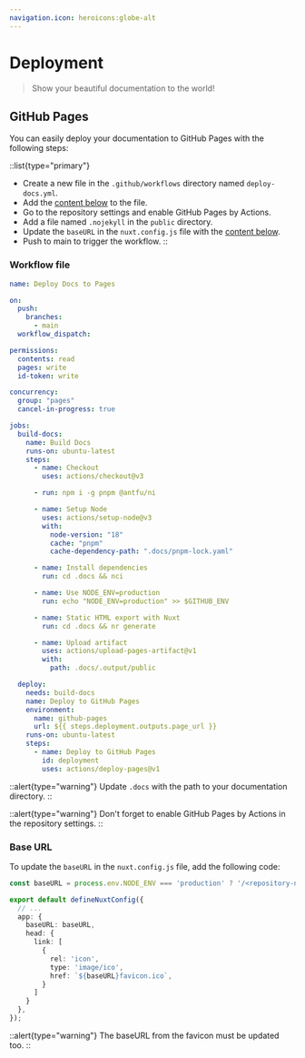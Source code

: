 ```yaml
---
navigation.icon: heroicons:globe-alt
---
```


# Deployment

> Show your beautiful documentation to the world!

## GitHub Pages

You can easily deploy your documentation to GitHub Pages with the following steps:

::list{type="primary"}
- Create a new file in the `.github/workflows` directory named `deploy-docs.yml`.
- Add the [content below](#workflow-file) to the file.
- Go to the repository settings and enable GitHub Pages by Actions.
- Add a file named `.nojekyll` in the `public` directory.
- Update the `baseURL` in the `nuxt.config.js` file with the [content below]().
- Push to main to trigger the workflow.
::

### Workflow file

```yaml
name: Deploy Docs to Pages

on:
  push:
    branches:
      - main
  workflow_dispatch:

permissions:
  contents: read
  pages: write
  id-token: write

concurrency:
  group: "pages"
  cancel-in-progress: true

jobs:
  build-docs:
    name: Build Docs
    runs-on: ubuntu-latest
    steps:
      - name: Checkout
        uses: actions/checkout@v3

      - run: npm i -g pnpm @antfu/ni

      - name: Setup Node
        uses: actions/setup-node@v3
        with:
          node-version: "18"
          cache: "pnpm"
          cache-dependency-path: ".docs/pnpm-lock.yaml"

      - name: Install dependencies
        run: cd .docs && nci

      - name: Use NODE_ENV=production
        run: echo "NODE_ENV=production" >> $GITHUB_ENV

      - name: Static HTML export with Nuxt
        run: cd .docs && nr generate

      - name: Upload artifact
        uses: actions/upload-pages-artifact@v1
        with:
          path: .docs/.output/public

  deploy:
    needs: build-docs
    name: Deploy to GitHub Pages
    environment:
      name: github-pages
      url: ${{ steps.deployment.outputs.page_url }}
    runs-on: ubuntu-latest
    steps:
      - name: Deploy to GitHub Pages
        id: deployment
        uses: actions/deploy-pages@v1
```

::alert{type="warning"}
Update `.docs` with the path to your documentation directory.
::

::alert{type="warning"}
Don't forget to enable GitHub Pages by Actions in the repository settings.
::

### Base URL

To update the `baseURL` in the `nuxt.config.js` file, add the following code:

```ts
const baseURL = process.env.NODE_ENV === 'production' ? '/<repository-name/' : '/'

export default defineNuxtConfig({
  // ...
  app: {
    baseURL: baseURL,
    head: {
      link: [
        {
          rel: 'icon',
          type: 'image/ico',
          href: `${baseURL}favicon.ico`,
        }
      ]
    }
  },
});
```

::alert{type="warning"}
The baseURL from the favicon must be updated too.
::

